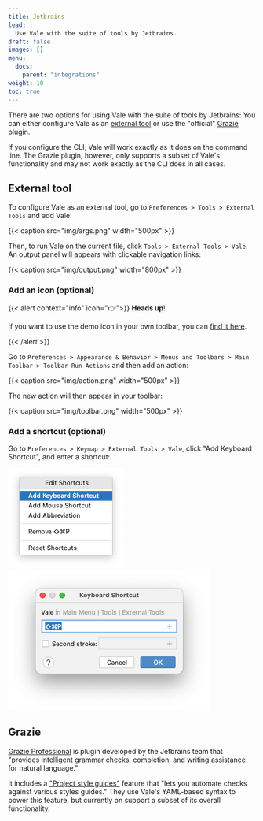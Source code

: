```yaml
---
title: Jetbrains
lead: |
  Use Vale with the suite of tools by Jetbrains.
draft: false
images: []
menu:
  docs:
    parent: "integrations"
weight: 10
toc: true
---
```


There are two options for using Vale with the suite of tools by Jetbrains: You
can either configure Vale as an [external tool][1] or use the "official"
[Grazie][2] plugin.

If you configure the CLI, Vale will work exactly as it does on the command line.
The Grazie plugin, however, only supports a subset of Vale's functionality and
may not work exactly as the CLI does in all cases.

## External tool

To configure Vale as an external tool, go to
`Preferences > Tools > External Tools` and add Vale:

{{< caption src="img/args.png" width="500px" >}}

Then, to run Vale on the current file, click `Tools > External Tools > Vale`.
An output panel will appears with clickable navigation links:

{{< caption src="img/output.png" width="800px" >}}

### Add an icon (optional)

{{< alert context="info" icon="👉">}}
**Heads up**!

If you want to use the demo icon in your own toolbar, you can [find it here][1].

[1]: https://avatars.githubusercontent.com/u/32996943?s=200&v=4
{{< /alert >}}

Go to `Preferences > Appearance & Behavior > Menus and Toolbars > Main Toolbar > Toolbar Run Actions` and then add an action:

{{< caption src="img/action.png" width="500px" >}}

The new action will then appear in your toolbar:

{{< caption src="img/toolbar.png" width="500px" >}}

### Add a shortcut (optional)

Go to `Preferences > Keymap > External Tools > Vale`, click
"Add Keyboard Shortcut", and enter a shortcut:

<div class="row row-cols-2">
  <div class="col">
    <img src="img/menu.png" class="img-fluid h-100">
  </div>
  <div class="col">
    <img src="img/key.png" class="img-fluid h-100">
  </div>
</div>

## Grazie

[Grazie Professional][1] is plugin developed by the Jetbrains team that
"provides intelligent grammar checks, completion, and writing assistance for
natural language."

It includes a ["Project style guides"][3] feature that "lets you automate checks
against various styles guides." They use Vale's YAML-based syntax to power
this feature, but currently on support a subset of its overall functionality.

[1]: https://www.jetbrains.com/help/idea/configuring-third-party-tools.html
[2]: https://plugins.jetbrains.com/plugin/16136-grazie-
[3]: https://plugins.jetbrains.com/plugin/16136-grazie-professional/docs/project-style-guides.html
